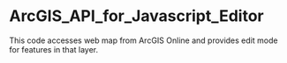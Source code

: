 # ArcGIS_API_for_Javascript_Editor
This code accesses web map from ArcGIS Online and provides edit mode for features in that layer.
